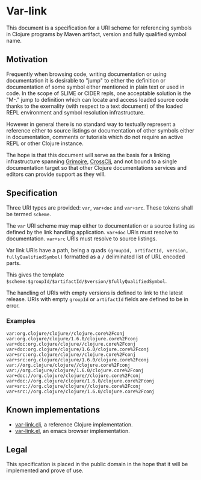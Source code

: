 # Var-link

This document is a specification for a URI scheme for referencing
symbols in Clojure programs by Maven artifact, version and fully
qualified symbol name.

## Motivation

Frequently when browsing code, writing documentation or using
documentation it is desirable to "jump" to either the definition or
documentation of some symbol either mentioned in plain text or used in
code. In the scope of SLIME or CIDER repls, one acceptable solution is
the "M-." jump to definition which can locate and access loaded source
code thanks to the exernality (with respect to a text document) of the
loaded REPL environment and symbol resolution infrastructure.

However in general there is no standard way to textually represent a
reference either to source listings or documentation of other symbols
either in documentation, comments or tutorials which do not require an
active REPL or other Clojure instance.

The hope is that this document will serve as the basis for a linking
infrastructure spanning [Grimoire](http://grimoire.arrdem.com),
[CrossClj](http://crossclj.info), and not bound to a single documentation
target so that other Clojure documentations services and editors can
provide support as they will.

## Specification

Three URI types are provided: `var`, `var+doc` and `var+src`. These
tokens shall be termed `scheme`.

The `var` URI scheme may map either to documentation or a source
listing as defined by the link handling application. `var+doc` URIs
must resolve to documentation. `var+src` URIs must resolve to source
listings.

Var link URIs have a path, being a quads `(groupId, artifactId,
version, fullyQualifiedSymbol)` formatted as a `/` deliminated list of
URL encoded parts.

This gives the template
`$scheme:$groupId/$artifactId/$version/$fullyQualifiedSymbol`.

The handling of URIs with empty versions is defined to link to the
latest release. URIs with empty `groupId` or `artifactId` fields are
defined to be in error.

### Examples
```
var:org.clojure/clojure//clojure.core%2Fconj
var:org.clojure/clojure/1.6.0/clojure.core%2Fconj
var+doc:org.clojure/clojure//clojure.core%2Fconj
var+doc:org.clojure/clojure/1.6.0/clojure.core%2Fconj
var+src:org.clojure/clojure//clojure.core%2Fconj
var+src:org.clojure/clojure/1.6.0/clojure.core%2Fconj
var://org.clojure/clojure//clojure.core%2Fconj
var://org.clojure/clojure/1.6.0/clojure.core%2Fconj
var+doc://org.clojure/clojure//clojure.core%2Fconj
var+doc://org.clojure/clojure/1.6.0/clojure.core%2Fconj
var+src://org.clojure/clojure//clojure.core%2Fconj
var+src://org.clojure/clojure/1.6.0/clojure.core%2Fconj
```

## Known implementations

 - [var-link.clj](http://github.com/clojure-grimoire/var-link.clj), a
   reference Clojure implementation.
 - [var-link.el](http://github.com/clojure-grimoire/var-link.el), an
   emacs browser implementation.

## Legal

This specification is placed in the public domain in the hope that it
will be implemented and prove of use.
